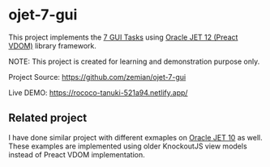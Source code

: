# ojet-7-gui

This project implements the [7 GUI Tasks](https://eugenkiss.github.io/7guis/) using [Oracle JET 12 (Preact VDOM)](https://www.oracle.com/webfolder/technetwork/jet/index.html) library framework.

NOTE: This project is created for learning and demonstration purpose only.

Project Source: https://github.com/zemian/ojet-7-gui

Live DEMO: https://rococo-tanuki-521a94.netlify.app/

## Related project

I have done similar project with different exmaples on [Oracle JET 10](https://github.com/zemian/oraclejet-for-vuejs-examples) as well. These examples are implemented using older KnockoutJS view models instead of Preact VDOM implementation.
